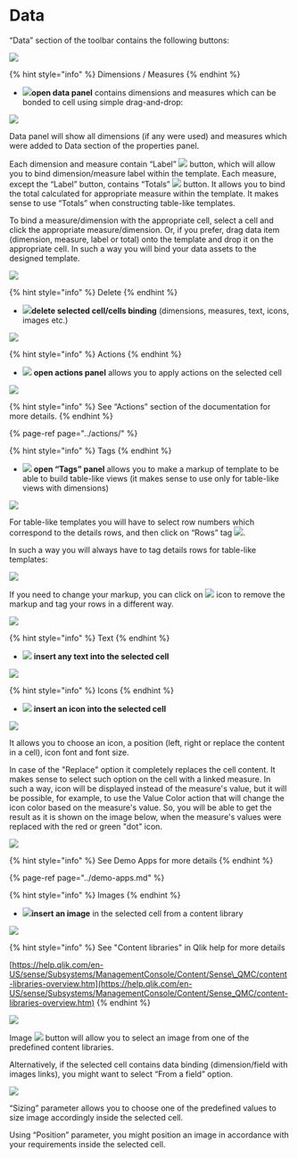 # Data

“Data” section of the toolbar contains the following buttons:

![](../.gitbook/assets/datapanel.png)

{% hint style="info" %}
Dimensions / Measures
{% endhint %}

* ![](../.gitbook/assets/image%20%2891%29.png)**open data panel** contains dimensions and measures which can be bonded to cell using simple drag-and-drop:

![](../.gitbook/assets/image%20%2892%29.png)

Data panel will show all dimensions \(if any were used\) and measures which were added to Data section of the properties panel.

Each dimension and measure contain “Label” ![](../.gitbook/assets/image%20%2870%29.png) button, which will allow you to bind dimension/measure label within the template. Each measure, except the “Label” button, contains “Totals” ![](../.gitbook/assets/image%20%2848%29.png) button. It allows you to bind the total calculated for appropriate measure within the template. It makes sense to use “Totals” when constructing table-like templates.

To bind a measure/dimension with the appropriate cell, select a cell and click the appropriate measure/dimension. Or, if you prefer, drag data item \(dimension, measure, label or total\) onto the template and drop it on the appropriate cell. In such a way you will bind your data assets to the designed template.

![](../.gitbook/assets/2019-04-02_11-16-58.gif)

{% hint style="info" %}
Delete
{% endhint %}

* ![](../.gitbook/assets/image%20%2859%29.png)**delete selected cell/cells binding** \(dimensions, measures, text, icons, images etc.\)

![](../.gitbook/assets/2019-04-02_11-21-12.gif)

{% hint style="info" %}
Actions
{% endhint %}

* ![](../.gitbook/assets/image%20%282%29.png) **open actions panel** allows you to apply actions on the selected cell

![](../.gitbook/assets/image%20%2813%29.png)

{% hint style="info" %}
See “Actions” section of the documentation for more details.
{% endhint %}

{% page-ref page="../actions/" %}

{% hint style="info" %}
Tags
{% endhint %}

* ![](../.gitbook/assets/image%20%2852%29.png) **open “Tags” panel** allows you to make a markup of template to be able to build table-like views \(it makes sense to use only for table-like views with dimensions\)

![](../.gitbook/assets/image%20%2861%29.png)

For table-like templates you will have to select row numbers which correspond to the details rows, and then click on “Rows” tag ![](../.gitbook/assets/image%20%2893%29.png).

In such a way you will always have to tag details rows for table-like templates:

![](../.gitbook/assets/2019-04-02_10-53-45.gif)

If you need to change your markup, you can click on ![](../.gitbook/assets/image%20%2819%29.png) icon to remove the markup and tag your rows in a different way.

![](../.gitbook/assets/image%20%2877%29.png)

{% hint style="info" %}
Text
{% endhint %}

* ![](../.gitbook/assets/image%20%28140%29.png) **insert any text into the selected cell**

![](../.gitbook/assets/2019-04-02_11-08-04.gif)

{% hint style="info" %}
Icons
{% endhint %}

* ![](../.gitbook/assets/image%20%2858%29.png) **insert an icon into the selected cell**

![](../.gitbook/assets/2019-04-02_11-05-29.gif)

It allows you to choose an icon, a position \(left, right or replace the content in a cell\), icon font and font size.

In case of the "Replace" option it completely replaces the cell content. It makes sense to select such option on the cell with a linked measure. In such a way, icon will be displayed instead of the measure's value, but it will be possible, for example, to use the Value Color action that will change the icon color based on the measure's value. So, you will be able to get the result as it is shown on the image below, when the measure's values were replaced with the red or green "dot" icon.

![](../.gitbook/assets/iconsreplacesvalues.png)

{% hint style="info" %}
See Demo Apps for more details
{% endhint %}

{% page-ref page="../demo-apps.md" %}

{% hint style="info" %}
Images
{% endhint %}

* ![](../.gitbook/assets/image%20%28133%29.png)**insert an image** in the selected cell from a content library

![](../.gitbook/assets/data1.png)

{% hint style="info" %}
See "Content libraries" in Qlik help for more details

[https://help.qlik.com/en-US/sense/Subsystems/ManagementConsole/Content/Sense\_QMC/content-libraries-overview.htm](https://help.qlik.com/en-US/sense/Subsystems/ManagementConsole/Content/Sense_QMC/content-libraries-overview.htm)
{% endhint %}

![](../.gitbook/assets/2019-04-02_11-31-16.gif)

Image ![](../.gitbook/assets/image%20%2878%29.png) button will allow you to select an image from one of the predefined content libraries.

Alternatively, if the selected cell contains data binding \(dimension/field with images links\), you might want to select “From a field” option.

![](../.gitbook/assets/2019-04-02_11-38-31.gif)

“Sizing” parameter allows you to choose one of the predefined values to size image accordingly inside the selected cell.

Using “Position” parameter, you might position an image in accordance with your requirements inside the selected cell.

